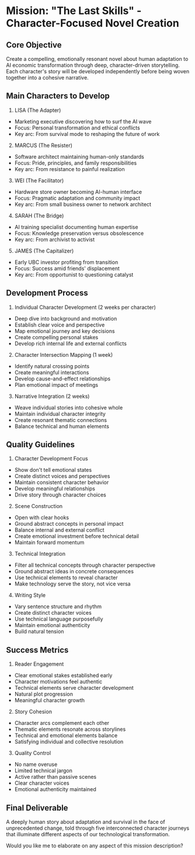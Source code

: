 # Mission: "The Last Skills" - Character-Focused Novel Creation

## Core Objective
Create a compelling, emotionally resonant novel about human adaptation to AI economic transformation through deep, character-driven storytelling. Each character's story will be developed independently before being woven together into a cohesive narrative.

## Main Characters to Develop

1. LISA (The Adapter)
- Marketing executive discovering how to surf the AI wave
- Focus: Personal transformation and ethical conflicts
- Key arc: From survival mode to reshaping the future of work

2. MARCUS (The Resister)
- Software architect maintaining human-only standards
- Focus: Pride, principles, and family responsibilities
- Key arc: From resistance to painful realization

3. WEI (The Facilitator)
- Hardware store owner becoming AI-human interface
- Focus: Pragmatic adaptation and community impact
- Key arc: From small business owner to network architect

4. SARAH (The Bridge)
- AI training specialist documenting human expertise
- Focus: Knowledge preservation versus obsolescence
- Key arc: From archivist to activist

5. JAMES (The Capitalizer)
- Early UBC investor profiting from transition
- Focus: Success amid friends' displacement
- Key arc: From opportunist to questioning catalyst

## Development Process

1. Individual Character Development (2 weeks per character)
- Deep dive into background and motivation
- Establish clear voice and perspective
- Map emotional journey and key decisions
- Create compelling personal stakes
- Develop rich internal life and external conflicts

2. Character Intersection Mapping (1 week)
- Identify natural crossing points
- Create meaningful interactions
- Develop cause-and-effect relationships
- Plan emotional impact of meetings

3. Narrative Integration (2 weeks)
- Weave individual stories into cohesive whole
- Maintain individual character integrity
- Create resonant thematic connections
- Balance technical and human elements

## Quality Guidelines

1. Character Development Focus
- Show don't tell emotional states
- Create distinct voices and perspectives
- Maintain consistent character behavior
- Develop meaningful relationships
- Drive story through character choices

2. Scene Construction
- Open with clear hooks
- Ground abstract concepts in personal impact
- Balance internal and external conflict
- Create emotional investment before technical detail
- Maintain forward momentum

3. Technical Integration
- Filter all technical concepts through character perspective
- Ground abstract ideas in concrete consequences
- Use technical elements to reveal character
- Make technology serve the story, not vice versa

4. Writing Style
- Vary sentence structure and rhythm
- Create distinct character voices
- Use technical language purposefully
- Maintain emotional authenticity
- Build natural tension

## Success Metrics

1. Reader Engagement
- Clear emotional stakes established early
- Character motivations feel authentic
- Technical elements serve character development
- Natural plot progression
- Meaningful character growth

2. Story Cohesion
- Character arcs complement each other
- Thematic elements resonate across storylines
- Technical and emotional elements balance
- Satisfying individual and collective resolution

3. Quality Control
- No name overuse
- Limited technical jargon
- Active rather than passive scenes
- Clear character voices
- Emotional authenticity maintained

## Final Deliverable
A deeply human story about adaptation and survival in the face of unprecedented change, told through five interconnected character journeys that illuminate different aspects of our technological transformation.

Would you like me to elaborate on any aspect of this mission description?